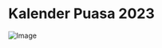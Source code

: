 ﻿# Kalender Puasa 2023
![Image]([https://raw.githubusercontent.com/aznoisib/aznoisib.github.io/master/docs/removeremote.PNG](https://github.com/codeplugs/Puasa-2023/blob/main/img/puasa2023.jpg)https://github.com/codeplugs/Puasa-2023/blob/main/img/puasa2023.jpg)
